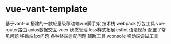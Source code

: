 # vue-vant-template
基于vant-ui 搭建的一款轻量级移动端vue脚手架
技术栈 webpack 打包工具 vue-router路由 axios数据交互 vuex 状态管理 less样式拓展 eslint 语法规范
配置了常见问题 移动端1px问题 各种终端适配问题
辅助工具 vconsole 移动端调试工具

